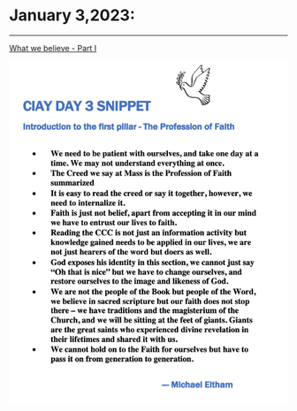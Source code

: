 # January 3,2023:

---

[What we believe - Part I](https://www.youtube.com/watch?v=lChGowdD7ZQ)

![Day 3 Snippet](https://github.com/fernal73/CIAY/blob/main/Day3Snippet.jpg?raw=true)
